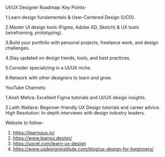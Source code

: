 UI/UX Designer Roadmap: Key Points-

  1.Learn design fundamentals & User-Centered Design (UCD).
  
  2.Master UI design tools (Figma, Adobe XD, Sketch) & UX tools (wireframing, prototyping).
  
  3.Build your portfolio with personal projects, freelance work, and design challenges.
  
  4.Stay updated on design trends, tools, and best practices.
  
  5.Consider specializing in a UI/UX niche.
  
  6.Network with other designers to learn and grow.

YouTube Channels:

  1.Ansh Mehra: Excellent Figma tutorials and UI/UX design insights.
  
  2.Laith Wallace: Beginner-friendly UX Design tutorials and career advice.
       High Resolution: In-depth interviews with design industry leaders.

Website to follow-

  1. https://learnuiux.in/
  2. https://www.learnui.design/
  3. https://uxcel.com/learn-ux-design
  4. https://www.uxdesigninstitute.com/blog/ux-design-for-beginners/

